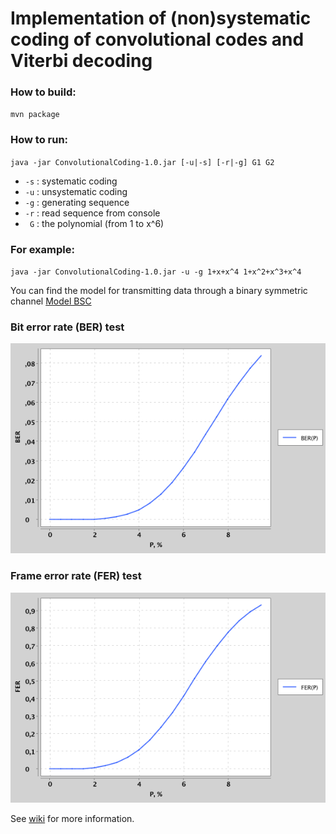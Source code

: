 # Implementation of (non)systematic coding of convolutional codes and Viterbi decoding
### How to build:
`mvn package`
### How to run:
`java -jar ConvolutionalCoding-1.0.jar [-u|-s] [-r|-g] G1 G2`
- `-s` : systematic coding
- `-u` : unsystematic coding
- `-g` : generating sequence
- `-r` : read sequence from console
- ` G` : the polynomial (from 1 to x^6)
    
### For example:
`java -jar ConvolutionalCoding-1.0.jar -u -g 1+x+x^4 1+x^2+x^3+x^4`

You can find the model for transmitting data through a binary symmetric channel [Model BSC](https://github.com/staboss/convolutional-codes/tree/master/examples/Model.png)

### Bit error rate (BER) test
![BER test](https://github.com/staboss/convolutional-codes/blob/master/src/main/resources/PlotBER_4.png)

### Frame error rate (FER) test
![BER test](https://github.com/staboss/convolutional-codes/blob/master/src/main/resources/PlotFER_4.png)

See [wiki](https://en.wikipedia.org/wiki/Viterbi_decoder) for more information.